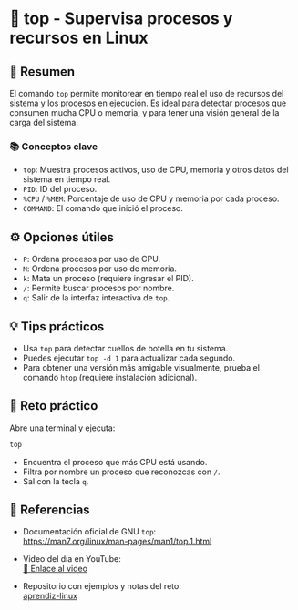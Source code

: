 # 🐧 top - Supervisa procesos y recursos en Linux

## 🧠 Resumen

El comando `top` permite monitorear en tiempo real el uso de recursos del sistema y los procesos en ejecución. Es ideal para detectar procesos que consumen mucha CPU o memoria, y para tener una visión general de la carga del sistema.

### 📚 Conceptos clave

* `top`: Muestra procesos activos, uso de CPU, memoria y otros datos del sistema en tiempo real.
* `PID`: ID del proceso.
* `%CPU` / `%MEM`: Porcentaje de uso de CPU y memoria por cada proceso.
* `COMMAND`: El comando que inició el proceso.

## ⚙️ Opciones útiles

* `P`: Ordena procesos por uso de CPU.
* `M`: Ordena procesos por uso de memoria.
* `k`: Mata un proceso (requiere ingresar el PID).
* `/`: Permite buscar procesos por nombre.
* `q`: Salir de la interfaz interactiva de `top`.

## 💡 Tips prácticos

* Usa `top` para detectar cuellos de botella en tu sistema.
* Puedes ejecutar `top -d 1` para actualizar cada segundo.
* Para obtener una versión más amigable visualmente, prueba el comando `htop` (requiere instalación adicional).

## 🧪 Reto práctico

Abre una terminal y ejecuta:

```bash
top
```

* Encuentra el proceso que más CPU está usando.
* Filtra por nombre un proceso que reconozcas con `/`.
* Sal con la tecla `q`.

## 📎 Referencias

* Documentación oficial de GNU `top`:  
  https://man7.org/linux/man-pages/man1/top.1.html

* Video del día en YouTube:  
  [🔗 Enlace al video](https://www.youtube.com/watch?v=-xTE-rqFwuM)

* Repositorio con ejemplos y notas del reto:  
  [aprendiz-linux](https://github.com/jorgearma1982/aprendiz-linux/tree/main/21_dias_comandos_basicos)
